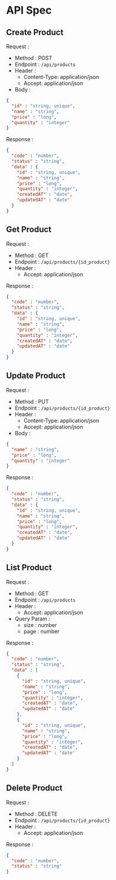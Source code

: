 # API Spec

## Create Product
Request :
- Method : POST
- Endpoint : `/api/products`
- Header : 
    - Content-Type: application/json
    - Accept: application/json
- Body : 

```json
{
  "id" : "string, unique",
  "name" : "string",
  "price" : "long",
  "quantity" : "integer"
}
```
Response :
```json
{
  "code" : "number",
  "status" : "string",
  "data" : {
    "id" : "string, unique",
    "name" : "string",
    "price" : "long",
    "quantity" : "integer",
    "createdAT" : "date",
    "updatedAT" : "date"
  }
}
```
## Get Product
Request :
- Method : GET
- Endpoint : `/api/products/{id_product}`
- Header :
    - Accept: application/json

Response :
```json
{
  "code" : "number",
  "status" : "string",
  "data" : {
    "id" : "string, unique",
    "name" : "string",
    "price" : "long",
    "quantity" : "integer",
    "createdAT" : "date",
    "updatedAT" : "date"
  }
}
```
## Update Product
Request :
- Method : PUT
- Endpoint : `/api/products/{id_product}`
- Header :
    - Content-Type: application/json
    - Accept: application/json
- Body :

```json
{
  "name" : "string",
  "price" : "long",
  "quantity" : "integer"
}
```
Response :
```json
{
  "code" : "number",
  "status" : "string",
  "data" : {
    "id" : "string, unique",
    "name" : "string",
    "price" : "long",
    "quantity" : "integer",
    "createdAT" : "date",
    "updatedAT" : "date"
  }
}
```
## List Product
Request :
- Method : GET
- Endpoint : `/api/products`
- Header :
    - Accept: application/json
- Query Param :
    - size : number
    - page : number

Response :
```json
{
  "code" : "number",
  "status" : "string",
  "data" : [
    {
      "id" : "string, unique",
      "name" : "string",
      "price" : "long",
      "quantity" : "integer",
      "createdAT" : "date",
      "updatedAT" : "date"
    },
    {
      "id" : "string, unique",
      "name" : "string",
      "price" : "long",
      "quantity" : "integer",
      "createdAT" : "date",
      "updatedAT" : "date"
    }
  ]
}
```
## Delete Product
Request :
- Method : DELETE
- Endpoint : `/api/products/{id_product}`
- Header :
    - Accept: application/json

Response :
```json
{
  "code" : "number",
  "status" : "string"
}
```